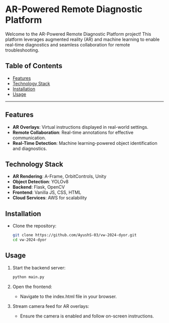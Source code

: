# AR-Powered Remote Diagnostic Platform

Welcome to the AR-Powered Remote Diagnostic Platform project! This platform leverages augmented reality (AR) and machine learning to enable real-time diagnostics and seamless collaboration for remote troubleshooting.

## Table of Contents

- [Features](#features)
- [Technology Stack](#technology-stack)
- [Installation](#installation)
- [Usage](#usage)

---

## Features

- **AR Overlays**: Virtual instructions displayed in real-world settings.
- **Remote Collaboration**: Real-time annotations for effective communication.
- **Real-Time Detection**: Machine learning-powered object identification and diagnostics.

## Technology Stack

- **AR Rendering**: A-Frame, OrbitControls, Unity
- **Object Detection**: YOLOv8
- **Backend**: Flask, OpenCV
- **Frontend**: Vanilla JS, CSS, HTML
- **Cloud Services**: AWS for scalability

## Installation

- Clone the repository:
   ```bash
   git clone https://github.com/AyushS-03/vw-2024-dyor.git
   cd vw-2024-dyor

##  Usage

1. Start the backend server:
    ```bash
    python main.py

2. Open the frontend:
    -   Navigate to the index.html file in your browser.

3. Stream camera feed for AR overlays:
    -  Ensure the camera is enabled and follow on-screen instructions.
